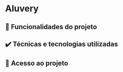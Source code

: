# Aluvery

## 🔨 Funcionalidades do projeto

## ✔️ Técnicas e tecnologias utilizadas

## 📁 Acesso ao projeto

<!-- ## 📚 Mais informações do curso

**Faça um CTA (_call to action_) para o curso do projeto**